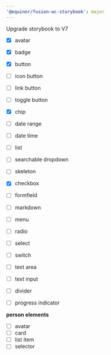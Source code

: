 ```yaml
---
'@equinor/fusion-wc-storybook': major
---
```


Upgrade storybook to V7

- [x] avatar
- [x] badge
- [x] button

- [ ] icon button
- [ ] link button
- [ ] toggle button
- [x] chip
- [ ] date range
- [ ] date time
- [ ] list
- [ ] searchable dropdown
- [ ] skeleton
- [x] checkbox
- [ ] formfield
- [ ] markdown
- [ ] menu
- [ ] radio
- [ ] select
- [ ] switch
- [ ] text area
- [ ] text input
- [ ] divider
- [ ] progress indicator

__person elements__
- [ ] avatar
- [ ] card
- [ ] list item
- [ ] selector
